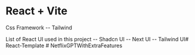 # React + Vite
Css Framework
    -- Tailwind

List of React UI used in this project
    -- Shadcn UI
    -- Next UI
    -- Tailwind UI#   R e a c t - T e m p l a t e 
 
 #   N e t f l i x G P T W i t h E x t r a F e a t u r e s 
 
 